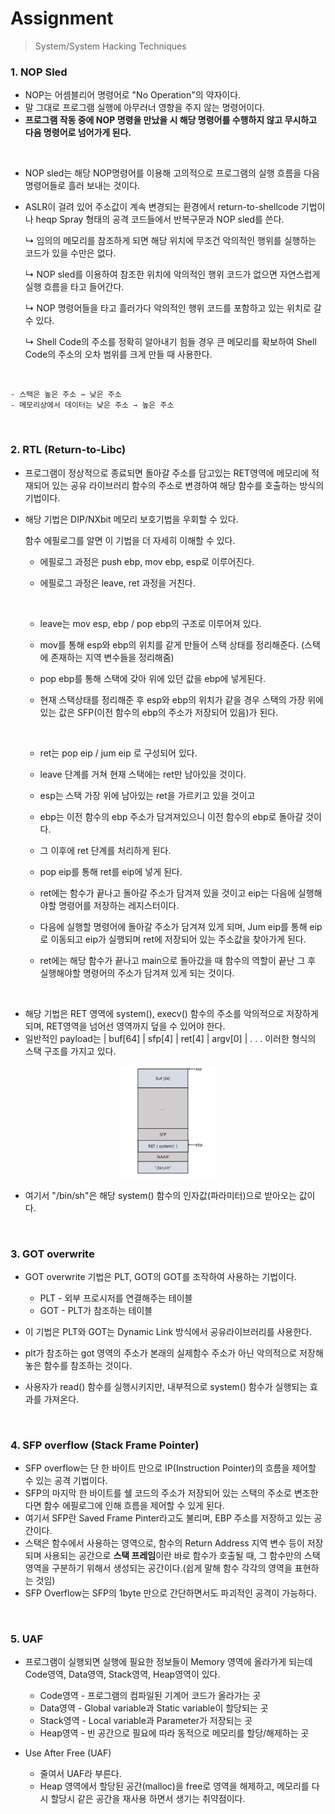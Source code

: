 # Assignment

> System/System Hacking Techniques

### 1. NOP Sled

- NOP는 어셈블리어 명령어로 "No Operation"의 약자이다.
- 말 그대로 프로그램 실행에 아무러너 영향을 주지 않는 명령어이다.
- **프로그램 작동 중에 NOP 명령을 만났을 시 해당 명령어를 수행하지 않고 무시하고 다음 명령어로 넘어가게 된다.**

<br/>

- NOP sled는 해당 NOP명령어를 이용해 고의적으로 프로그램의 실행 흐름을 다음 명령어들로 흘러 보내는 것이다.
- ASLR이 걸려 있어 주소값이 계속 변경되는 환경에서 return-to-shellcode 기법이나 heqp Spray 형태의 공격 코드들에서 반복구문과 NOP sled를 쓴다.

  ↳ 임의의 메모리를 참조하게 되면 해당 위치에 무조건 악의적인 행위를 실행하는 코드가 있을 수만은 없다.

  ↳ NOP sled를 이용하여 참조한 위치에 악의적인 행위 코드가 없으면 자연스럽게 실행 흐름을 타고 들어간다.

  ↳ NOP 명령어들을 타고 흘러가다 악의적인 행위 코드를 포함하고 있는 위치로 갈 수 있다.

  ↳ Shell Code의 주소를 정확히 알아내기 힘들 경우 큰 메모리를 확보하여 Shell Code의 주소의 오차 범위를 크게 만들 때 사용한다.

<br/>

    - 스택은 높은 주소 ⇾ 낮은 주소
    - 메모리상에서 데이터는 낮은 주소 ⇾ 높은 주소

<br/>

### 2. RTL (Return-to-Libc)

- 프로그램이 정상적으로 종료되면 돌아갈 주소를 담고있는 RET영역에 메모리에 적재되어 있는 공유 라이브러리 함수의 주소로 변경하여 해당 함수를 호출하는 방식의 기법이다.

- 해당 기법은 DIP/NXbit 메모리 보호기법을 우회할 수 있다.

  함수 에필로그를 알면 이 기법을 더 자세히 이해할 수 있다.

  - 에필로그 과정은 push ebp, mov ebp, esp로 이루어진다.
  - 에필로그 과정은 leave, ret 과정을 거친다.

    <br/>

  - leave는 mov esp, ebp / pop ebp의 구조로 이루어져 있다.
  - mov를 통해 esp와 ebp의 위치를 같게 만들어 스택 상태를 정리해준다. (스택에 존재하는 지역 변수들을 정리해줌)
  - pop ebp를 통해 스택에 갖아 위에 있던 값을 ebp에 넣게된다.
  - 현재 스택상태를 정리해준 후 esp와 ebp의 위치가 같을 경우 스택의 가장 위에 있는 값은 SFP(이전 함수의 ebp의 주소가 저장되어 있음)가 된다.

    <br/>

  - ret는 pop eip / jum eip 로 구성되어 있다.
  - leave 단계를 거쳐 현재 스택에는 ret만 남아있을 것이다.
  - esp는 스택 가장 위에 남아있는 ret을 가르키고 있을 것이고
  - ebp는 이전 함수의 ebp 주소가 담겨져있으니 이전 함수의 ebp로 돌아갈 것이다.
  - 그 이후에 ret 단계를 처리하게 된다.
  - pop eip를 통해 ret를 eip에 넣게 된다.
  - ret에는 함수가 끝나고 돌아갈 주소가 담겨져 있을 것이고 eip는 다음에 실행해야할 명령어를 저장하는 레지스터이다.
  - 다음에 실행할 명령어에 돌아갈 주소가 담겨져 있게 되며, Jum eip를 통해 eip로 이동되고 eip가 실행되며 ret에 저장되어 있는 주소값을 찾아가게 된다.
  - ret에는 해당 함수가 끝나고 main으로 돌아갔을 때 함수의 역할이 끝난 그 후 실행해야할 명령어의 주소가 담겨져 있게 되는 것이다.

<br/>

- 해당 기법은 RET 영역에 system(), execv() 함수의 주소를 악의적으로 저장하게 되며, RET영역을 넘어선 영역까지 덮을 수 있어야 한다.
- 일반적인 payload는 | buf[64] | sfp[4] | ret[4] | argv[0] | . . . 이러한 형식의 스택 구조를 가지고 있다.

<p align="center"><img src = "https://github.com/YYYEJI/GBC_SECURITY/blob/master/img/RTL.png?raw=true" width="30%" height="20%"></p>

- 여기서 "/bin/sh"은 해당 system() 함수의 인자값(파라미터)으로 받아오는 값이다.

<br/>

### 3. GOT overwrite

- GOT overwrite 기법은 PLT, GOT의 GOT를 조작하여 사용하는 기법이다.

  - PLT - 외부 프로시저를 연결해주는 테이블
  - GOT - PLT가 참조하는 테이블

- 이 기법은 PLT와 GOT는 Dynamic Link 방식에서 공유라이브러리를 사용한다.
- plt가 참조하는 got 영역의 주소가 본래의 실제함수 주소가 아닌 악의적으로 저장해 놓은 함수를 참조하는 것이다.
- 사용자가 read() 함수를 실행시키지만, 내부적으로 system() 함수가 실행되는 효과를 가져온다.

<br/>

### 4. SFP overflow (Stack Frame Pointer)

- SFP overflow는 단 한 바이트 만으로 IP(Instruction Pointer)의 흐름을 제어할 수 있는 공격 기법이다.
- SFP의 마지막 한 바이트를 쉘 코드의 주소가 저장되어 있는 스택의 주소로 변조한다면 함수 에필로그에 인해 흐름을 제어할 수 있게 된다.
- 여기서 SFP란 Saved Frame Pinter라고도 불리며, EBP 주소를 저장하고 있는 공간이다.
- 스택은 함수에서 사용하는 영역으로, 함수의 Return Address 지역 변수 등이 저장되며 사용되는 공간으로 **스택 프레임**이란 바로 함수가 호출될 때, 그 함수만의 스택 영역을 구분하기 위해서 생성되는 공간이다.(쉽게 말해 함수 각각의 영역을 표현하는 것임)
- SFP Overflow는 SFP의 1byte 만으로 간단하면서도 파괴적인 공격이 가능하다.

<br/>

### 5. UAF

- 프로그램이 실행되면 실행에 필요한 정보들이 Memory 영역에 올라가게 되는데 Code영역, Data영역, Stack영역, Heap영역이 있다.

  - Code영역 - 프로그램의 컴파일된 기계어 코드가 올라가는 곳
  - Data영역 - Global variable과 Static variable이 할당되는 곳
  - Stack영역 - Local variable과 Parameter가 저장되는 곳
  - Heap영역 - 빈 공간으로 필요에 따라 동적으로 메모리를 할당/해제하는 곳

- Use After Free (UAF)
  - 줄여서 UAF라 부른다.
  - Heap 영역에서 할당된 공간(malloc)을 free로 영역을 해제하고, 메모리를 다시 할당시 같은 공간을 재사용 하면서 생기는 취약점이다.
